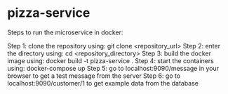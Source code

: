 # pizza-service

Steps to run the microservice in docker:

Step 1: clone the repository using: git clone <repository_url>
Step 2: enter the directory using: cd <repository_directory>
Step 3: build the docker image using: docker build -t pizza-service .
Step 4: start the containers using: docker-compose up
Step 5: go to localhost:9090/message in your browser 
        to get a test message from the server
Step 6: go to localhost:9090/customer/1 
        to get example data from the database
